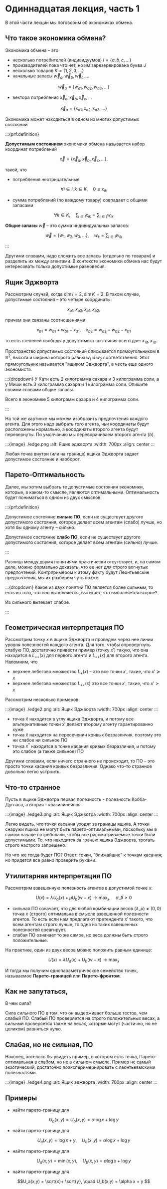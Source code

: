 # Одиннадцатая лекция, часть 1

В этой части лекции мы поговорим об экономиках обмена.

## Что такое экономика обмена?
Экономика обмена – это
- несколько потребителей (индивидуумов) $I = \{ a,b,c, \ldots\}$
- производителей пока что нет, но им зарезервирована буква $J$
- несколько товаров $K = \{1, 2, 3, \ldots\}$
- начальные запасы $\vec w_{a}, \vec w_{b}, \vec w_{c}, \ldots$

$$ \vec w_{a} = \{ w_{a1}, w_{a2}, w_{a3}, \ldots\}$$

- вектора потребления $\vec x_{a}, \vec x_{b}, \vec x_{c}, \ldots$

$$ \vec x_{a} = \{ x_{a1}, x_{a2}, x_{a3}, \ldots\}$$

Экономика может находиться в одном из многих допустимых состояний

:::{prf:definition}

**Допустимым состоянием** экономики обмена называется набор координат потреблений

$$ \vec x = \{ \vec x_a, \vec x_b, \vec x_c, \ldots\},$$

такой, что 

- потребления неотрицательные

$$\forall i \in I, k \in K, \quad 0 \leqslant x_{ik}$$

- сумма потреблений (по каждому товару) совпадает с общими запасами

$$\forall k \in K, \quad \sum_{i \in I} x_{ik} = \sum_{i \in I} w_{ik}$$

**Общие запасы** $\vec w$ – это сумма индивидуальных запасов:

$$ \vec w = \{ w_1, w_2, w_3, \ldots\}, \quad w_k = \sum_{i \in I} w_{ik}$$

:::

Другими словами, надо сложить все запасы (отдельно по товарам) и разделить их между агентами. В контексте экономики обмена нас будут интересовать только допустимые равновесия.

## Ящик Эджворта

Рассмотрим случай, когда $\dim I = 2, \dim K = 2$. В таком случае, допустимые состояния – это четыре координаты:

$$ x_{a1}, x_{a2}, x_{b1}, x_{b2},$$

причем они связаны соотношениями

$$ x_{b1} = w_{a1} + w_{b1} - x_{a1}, \quad x_{b2} = w_{a2} + w_{b2} - x_{b1}$$

то есть степеней свободы у допустимого состояния всего две: $x_{1a}, x_{1b}$.

Пространство допустимых состояний описывается прямоугольником в $\mathbb{R}^2$, высота и ширина которого равны $w_1$ и $w_2$ соответственно. Этот прямоугольник называется "ящиком Эджворта", в честь еще одного экономиста.

:::{dropdown} У Кати есть 2 килограмма сахара и 3 килограмма соли, а у Миши есть 3 килограмма сахара и 1 килограмма соли. Опишите своими словами общие запасы.

Всего в экономике 5 килограмм сахара и 4 килограмма соли.

:::

На той же картинке мы можем изобразить предпочтения каждого агента. Для этого надо выбрать того агента, чьи координаты будут расположены нормально, а координаты второго агента будут перевернуты. По умолчанию мы переворачиваем второго агента ($b$).

:::{image} ./edge.png
:alt: Ящик эджворта
:width: 700px
:align: center
:::

Любая точка внутри (или на границе) ящика Эджворта задает допустимое состояние и наоборот.

## Парето-Оптимальность

Далее, мы хотим выбрать те допустимые состояния экономики, которые, в каком-то смысле, являются оптимальными. Оптимальность будет пониматься в одном из двух смыслов:

:::{prf:definition}

Допустимое состояние **сильно ПО**, если не существует другого допустимого состояния, которое делает всем агентам (слабо) лучше, но хотя бы одному агенту – сильно.

Допустимое состояние **слабо ПО**, если не существует другого допустимого состояния, которое делает всем агентам (сильно) лучше.

:::

Разница между двумя понятиями практически отсутствует, и, на самом деле, можно формально доказать, что ее нет для строго вогнутых предпочтений. Контрпримером к этому факту будут Леонтьевские предпочтения, мы их разберем чуть позже.

:::{dropdown} Какое из двух понятий ПО является более сильным, то есть из того, что оно выполняется, вытекает, что выполняется второе?

Из сильного вытекает слабое.

:::

## Геометрическая интерпретация ПО

Рассмотрим точку $x$ в ящике Эджворта и проведем через нее линии уровня полезностей каждого агента. Для того, чтобы опровергнуть слабую ПО, достаточно привести пример (точку $x'$) такую, что она находится в $L_{++}(x)$ для первого агента и $L_{++}(x)$ для второго агента. Напомним, что

- верхнее лебегово множество $L_{+}(x)$ – это все точки $x'$, такие, что $x' \succcurlyeq x$ 
- верхнее лебегово множество $L_{++}(x)$ это все точки $x'$, такие, что $x' \succ x$ 

Рассмотрим несколько примеров

:::{image} ./edge2.png
:alt: Ящик Эджворта
:width: 700px
:align: center
:::

- точка $\hat x$ находится в углу ящика Эджворта, и потому все альтернативные точки $x'$ делают второму агенту гарантированно хуже
- точка $\tilde x$ находится на пересечении кривых безразличия, поэтому это ни слабое ни сильное ПО
- точка $x^{\ast}$ находится в точке касания кривых безразличия, и потому это слабое (а также сильное) ПО

Другими словами, если ничего странного не происходит, то ПО – это просто точки касания кривых безразличия. Однако что-то странное довольно легко устроить.

## Что-то странное

Пусть в ящике Эджвотра первая полезность - полезность Кобба-Дугласа, а вторая - квазилинейная

:::{image} ./edge3.png
:alt: Ящик Эджвотра
:width: 700px
:align: center
:::

Легко видеть, что точки касания уходят за границы ящика. А точки снаружи ящика не могут быть парето-оптимальными, поскольку мы в самом начале потребовали, чтобы все рассматриваемые точки были допустимыми. То, что находится за гранью ящика Эджворта, трогать строго настрого запрещено. 

Но что же тогда будет ПО? Ответ: точки, "ближайшие" к точкам касания; но придется все равно проверить руками.

## Утилитарная интерпретация ПО

Рассмотрим взвешенную полезность агентов в допустимой точке $х$:

$$ U(x) = \lambda U_a(x) + \mu U_b(w-x) \to \max_x, \quad \alpha, \beta \geqslant 0$$

- сильная ПО означает, что для любой комбинации весов $(\lambda, \mu) \neq (0,0)$ точка $x$ (строго) оптимальна в смысле взвешенной полезности агентов. То есть если нам предлагают претендента $x'$ такого, что всем агентам строго лучше, то одна из таких взвешенных полезностей среагирует. 
- слабая ПО означает то же самое, но веса должны быть строго положительные.

На практике, один из двух весов можно положить равным единице:

$$ U(x) = \lambda U_a(x) + U_b(w-x) \to \max_x$$

И тогда мы получим однопараметрическое семейство точек, называемое **Парето-границей** или **Парето-фронтом**.

## Как не запутаться, 

В чем сила?

Сила сильного ПО в том, что он выдерживает больше тестов, чем слабый ПО. Слабый ПО проверяется на строго положительных весах, а сильный проверяется также на весах, которые могут (частично, но не целиком) равняться нулю.

## Слабая, но не сильная, ПО

Наконец, хотелось бы увидеть пример, в котором есть точка, Парето-оптимальная в слабом, но не в сильном смысле. Пример не самый экзотический, достаточно поэксперимернировать с леонтьевмскими полезностями.

:::{image} ./edge4.png
:alt: Ящик эджворта
:width: 700px
:align: center
:::

## Примеры

- найти парето-границу для 

$$U_a(x,y) = U_b(x,y) = \alpha \log x + \log y$$

- найти парето-границу для 

$$U_a(x,y) = \log x + y, \quad U_b(x,y) = \alpha \log x + \log y $$

- найти парето-границу для 

$$U_a(x,y) = \min(x,y), \quad U_b(x,y) = \alpha \log x + \log y $$

- найти парето-границу для 

$$U_a(x,y) = \sqrt{x}+ \sqrt{y}, \quad U_b(x,y) = \alpha x + y $$